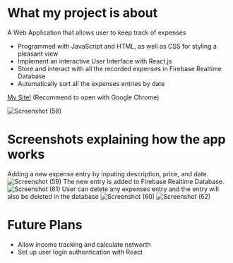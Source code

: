 # What my project is about
A Web Application that allows user to keep track of expenses
- Programmed with JavaScript and HTML, as well as CSS for styling a pleasant view
- Implement an interactive User Interface with React.js
- Store and interact with all the recorded expenses in Firebase Realtime Database
- Automatically sort all the expenses entries by date

[My Site!](http://expenses-tracker-ktl.surge.sh/)
(Recommend to open with Google Chrome)

![Screenshot (58)](https://user-images.githubusercontent.com/70000660/104411099-cf097d80-5537-11eb-97bb-567e57d1d1bb.png)

# Screenshots explaining how the app works
Adding a new expense entry by inputing description, price, and date.
![Screenshot (59)](https://user-images.githubusercontent.com/70000660/104411103-cfa21400-5537-11eb-9de3-ace1263248c0.png)
The new entry is added to Firebase Realtime Database.
![Screenshot (61)](https://user-images.githubusercontent.com/70000660/104411105-cfa21400-5537-11eb-83d7-5948d1e394c2.png)
User can delete any expenses entry and the entry will also be deleted in the database
![Screenshot (60)](https://user-images.githubusercontent.com/70000660/104411104-cfa21400-5537-11eb-86c5-cac1ac78bd96.png)
![Screenshot (62)](https://user-images.githubusercontent.com/70000660/104411107-d03aaa80-5537-11eb-832a-ff7f563bf424.png)

# Future Plans
- Allow income tracking and calculate networth
- Set up user login authentication with React
